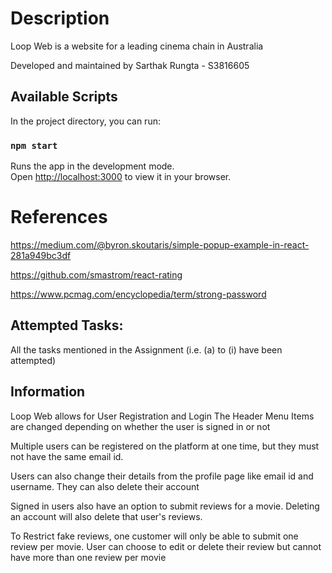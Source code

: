 # Description

Loop Web is a website for a leading cinema chain in Australia

Developed and maintained by Sarthak Rungta - S3816605


## Available Scripts

In the project directory, you can run:

### `npm start`

Runs the app in the development mode.\
Open [http://localhost:3000](http://localhost:3000) to view it in your browser.


# References

https://medium.com/@byron.skoutaris/simple-popup-example-in-react-281a949bc3df

https://github.com/smastrom/react-rating

https://www.pcmag.com/encyclopedia/term/strong-password


## Attempted Tasks:
All the tasks mentioned in the Assignment (i.e. (a) to (i) have been attempted)


## Information
Loop Web allows for User Registration and Login
The Header Menu Items are changed depending on whether the user is signed in or not

Multiple users can be registered on the platform at one time, but they must not have the same email id. 

Users can also change their details from the profile page like email id and username. They can also delete their account

Signed in users also have an option to submit reviews for a movie. Deleting an account will also delete that user's reviews.

To Restrict fake reviews, one customer will only be able to submit one review per movie. User can choose to edit or delete their review but cannot have more than one review per movie